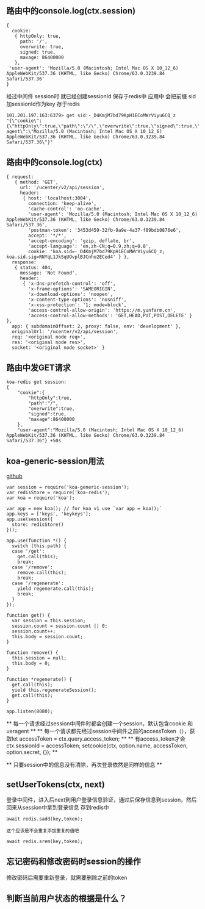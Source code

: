 
## 路由中的console.log(ctx.session)
```
{ 
  cookie:
   { httpOnly: true,
     path: '/',
     overwrite: true,
     signed: true,
     maxage: 86400000 
   },
 'user-agent': 'Mozilla/5.0 (Macintosh; Intel Mac OS X 10_12_6) AppleWebKit/537.36 (KHTML, like Gecko) Chrome/63.0.3239.84 Safari/537.36' 
}
```
经过中间件 session时 就已经创建sessionId 保存于redis中
应用中 会把前缀 sid 加sessionId作为key 存于redis

```
101.201.197.163:6379> get sid:-_D4KmjM7bd79KpH1ECoMWrViyu6CQ_z
"{\"cookie\":{\"httpOnly\":true,\"path\":\"/\",\"overwrite\":true,\"signed\":true,\"maxage\":86400000},\"user-agent\":\"Mozilla/5.0 (Macintosh; Intel Mac OS X 10_12_6) AppleWebKit/537.36 (KHTML, like Gecko) Chrome/63.0.3239.84 Safari/537.36\"}"
```

## 路由中的console.log(ctx)
```
{ request:
   { method: 'GET',
     url: '/ucenter/v2/api/session',
     header:
      { host: 'localhost:3004',
        connection: 'keep-alive',
        'cache-control': 'no-cache',
        'user-agent': 'Mozilla/5.0 (Macintosh; Intel Mac OS X 10_12_6) AppleWebKit/537.36 (KHTML, like Gecko) Chrome/63.0.3239.84 Safari/537.36',
        'postman-token': '3453d459-32fb-9a9e-4a37-f89bdb0876e6',
        accept: '*/*',
        'accept-encoding': 'gzip, deflate, br',
        'accept-language': 'en,zh-CN;q=0.9,zh;q=0.8',
        cookie: 'koa.sid=-_D4KmjM7bd79KpH1ECoMWrViyu6CQ_z; koa.sid.sig=RNYqL1JkSqUOvplBJCnho2ECed4' } },
  response:
   { status: 404,
     message: 'Not Found',
     header:
      { 'x-dns-prefetch-control': 'off',
        'x-frame-options': 'SAMEORIGIN',
        'x-download-options': 'noopen',
        'x-content-type-options': 'nosniff',
        'x-xss-protection': '1; mode=block',
        'access-control-allow-origin': 'https://m.yunfarm.cn',
        'access-control-allow-methods': 'GET,HEAD,PUT,POST,DELETE' } },
  app: { subdomainOffset: 2, proxy: false, env: 'development' },
  originalUrl: '/ucenter/v2/api/session',
  req: '<original node req>',
  res: '<original node res>',
  socket: '<original node socket>' }
```

## 路由中发GET请求
```
koa-redis get session: 
{
	"cookie":{
		"httpOnly":true,
		"path":"/",
		"overwrite":true,
		"signed":true,
		"maxage":86400000
	},
	"user-agent":"Mozilla/5.0 (Macintosh; Intel Mac OS X 10_12_6) AppleWebKit/537.36 (KHTML, like Gecko) Chrome/63.0.3239.84 Safari/537.36"} +50s
```

## koa-generic-session用法
[github](https://github.com/koajs/generic-session)
```
var session = require('koa-generic-session');
var redisStore = require('koa-redis');
var koa = require('koa');

var app = new koa(); // for koa v1 use `var app = koa();`
app.keys = ['keys', 'keykeys'];
app.use(session({
  store: redisStore()
}));

app.use(function *() {
  switch (this.path) {
  case '/get':
    get.call(this);
    break;
  case '/remove':
    remove.call(this);
    break;
  case '/regenerate':
    yield regenerate.call(this);
    break;
  }
});

function get() {
  var session = this.session;
  session.count = session.count || 0;
  session.count++;
  this.body = session.count;
}

function remove() {
  this.session = null;
  this.body = 0;
}

function *regenerate() {
  get.call(this);
  yield this.regenerateSession();
  get.call(this);
}

app.listen(8080);
```

** 每一个请求经过session中间件时都会创建一个session，默认包含cookie 和ueragent **
** 每一个请求都先经过session中间件之前的accessToken（），获取let accessToken = ctx.query.access_token; **
** 有access_token才会ctx.sessionId = accessToken;
      setcookie(ctx, option.name, accessToken, option.secret, {}); **

** 只要session中的信息没有清除，再次登录依然是同样的信息 **

## setUserTokens(ctx, next)
登录中间件，进入后next到用户登录信息验证，通过后保存信息到session，然后回来从session中拿到登录信息
存到redis中
```
await redis.sadd(key,token);

这个应该是不会重复添加重复的值吧

await redis.srem(key,token);
```

## 忘记密码和修改密码时session的操作
修改密码后需要重新登录，就需要删除之前的token


## 判断当前用户状态的根据是什么？








